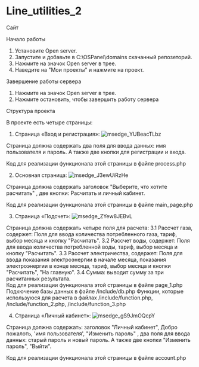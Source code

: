# Line_utilities_2

Сайт

Начало работы
1. Установите Open server.
2. Запустите и добавьте в C:\OSPanel\domains скачанный репозеторий.
3. Нажмите на значок Open server в трее.
4. Наведите на "Мои проекты" и нажмите на проект.

Завершение работы сервера
1. Нажмите на значок Open server в трее.
2. Нажмите остановить, чтобы завершить работу сервера

Структура проекта

В проекте есть четыре страницы:
1. Страница «Вход и регистрация»:
![msedge_YUBeacTLbz](https://github.com/Elindor49/elindor49.github.io/assets/73751885/88380c7c-0198-4731-af9b-985bde88d730)

Страница должна содержать два поля для ввода данных: имя пользователя и пароль.
А также две кнопки для регистрации и входа.

Код для реализации функционала этой страницы в файле process.php

2. Основная страница:
![msedge_J3ewUiRzHe](https://github.com/Elindor49/elindor49.github.io/assets/73751885/1a1a9c4a-ee4e-454f-9d33-8da4ce746d53)

Страница должна содержать заголовок "Выберите, что хотите расчитать" , две кнопки: Расчитать и личный кабинет.

Код для реализации функционала этой страницы в файле main_page.php

3. Страница «Подсчет»:
![msedge_ZYew8JEBvL](https://github.com/Elindor49/elindor49.github.io/assets/73751885/99c4e00a-cf70-4e1b-9406-c80bd8ddc178)

Страница должна содержать четыре поля для расчета:
3.1 Рассчет газа, содержет: Поля для ввода количества потребленного газа, тариф, выбор месяца и кнопку "Расчитать".
3.2 Рассчет воды, содержет: Поля для ввода количества потребленной воды, тариф, выбор месяца и кнопку "Расчитать".
3.3 Рассчет электричества, содержет: Поля для ввода показания электроэнергии в начале месяца, показания электроэнергии в конце месяца, тариф, выбор месяца и кнопки "Расчитать", "На главную".
3.4 Сумма: выводит сумму за три расчитанных результата.  
Код для реализации функционала этой страницы в файле page_1.php
Подкючение базы данных в файле /include/db.php
Функции, которые используюся для расчета в файлах /include/function.php, /include/function_2.php, /include/function_3.php

4. Страница «Личный кабинет»:
![msedge_gS9JmOQcpY](https://github.com/Elindor49/elindor49.github.io/assets/73751885/f74368dd-69ca-4483-a274-71729c4a8a48)

Страница должна содержать: заголовок "Личный кабинет", Добро пожалоть, 'имя пользователя', "Изменить пароль" , два поля для ввода данных: старый пароль и новый пароль.
А также две кнопки "Изменить пароль", "Выйти".

Код для реализации функционала этой страницы в файле account.php
